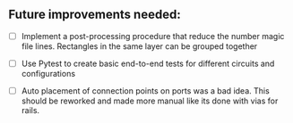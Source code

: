 ## Future improvements needed:
- [ ] Implement a post-processing procedure that reduce the number magic file lines. 
      Rectangles in the same layer can be grouped together 
- [ ] Use Pytest to create basic end-to-end tests for different circuits and configurations
- [ ] Auto placement of connection points on ports was a bad idea. This should be reworked and made more manual like its 
  done with vias for rails. 






